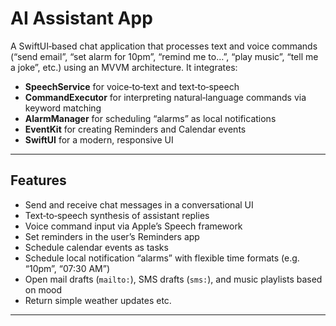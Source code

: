 # AI Assistant App

A SwiftUI‑based chat application that processes text and voice commands (“send email”, “set alarm for 10pm”, “remind me to…”, “play music”, “tell me a joke”, etc.) using an MVVM architecture. It integrates:

- **SpeechService** for voice‑to‑text and text‑to‑speech  
- **CommandExecutor** for interpreting natural‑language commands via keyword matching  
- **AlarmManager** for scheduling “alarms” as local notifications  
- **EventKit** for creating Reminders and Calendar events  
- **SwiftUI** for a modern, responsive UI  

---

## Features

- Send and receive chat messages in a conversational UI  
- Text‑to‑speech synthesis of assistant replies  
- Voice command input via Apple’s Speech framework  
- Set reminders in the user’s Reminders app  
- Schedule calendar events as tasks  
- Schedule local notification “alarms” with flexible time formats (e.g. “10pm”, “07:30 AM”)  
- Open mail drafts (`mailto:`), SMS drafts (`sms:`), and music playlists based on mood  
- Return simple weather updates etc.

---
